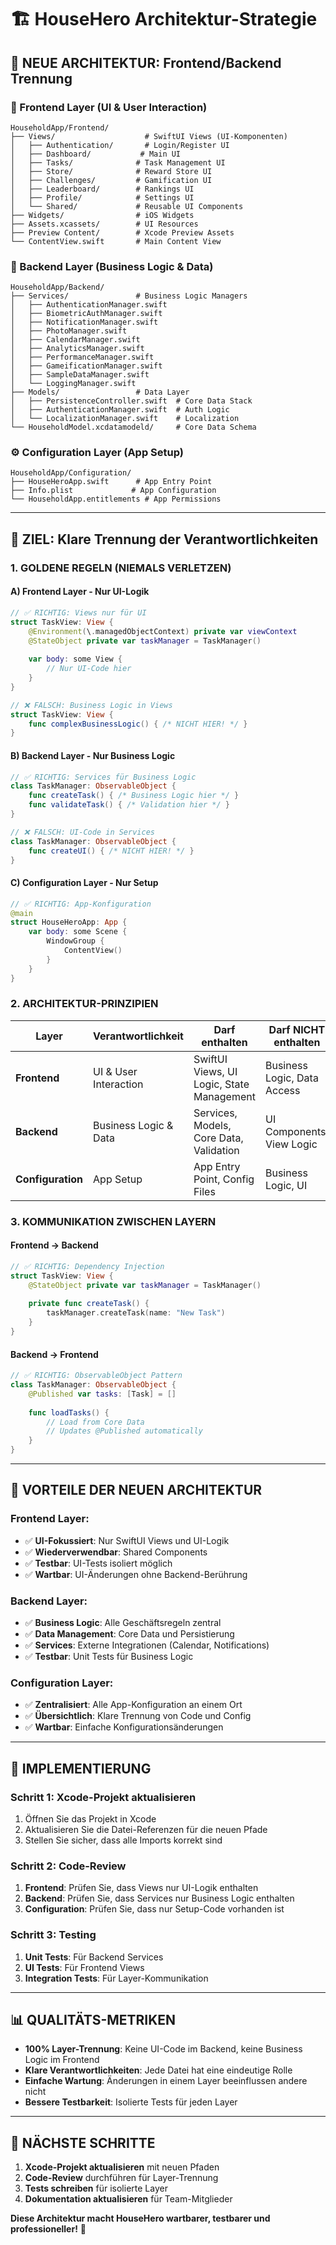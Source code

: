 # 🏗️ HouseHero Architektur-Strategie

## 🎯 **NEUE ARCHITEKTUR: Frontend/Backend Trennung**

### **📱 Frontend Layer (UI & User Interaction)**
```
HouseholdApp/Frontend/
├── Views/                    # SwiftUI Views (UI-Komponenten)
│   ├── Authentication/       # Login/Register UI
│   ├── Dashboard/           # Main UI
│   ├── Tasks/              # Task Management UI
│   ├── Store/              # Reward Store UI
│   ├── Challenges/         # Gamification UI
│   ├── Leaderboard/        # Rankings UI
│   ├── Profile/            # Settings UI
│   └── Shared/             # Reusable UI Components
├── Widgets/                # iOS Widgets
├── Assets.xcassets/        # UI Resources
├── Preview Content/        # Xcode Preview Assets
└── ContentView.swift       # Main Content View
```

### **🔧 Backend Layer (Business Logic & Data)**
```
HouseholdApp/Backend/
├── Services/               # Business Logic Managers
│   ├── AuthenticationManager.swift
│   ├── BiometricAuthManager.swift
│   ├── NotificationManager.swift
│   ├── PhotoManager.swift
│   ├── CalendarManager.swift
│   ├── AnalyticsManager.swift
│   ├── PerformanceManager.swift
│   ├── GameificationManager.swift
│   ├── SampleDataManager.swift
│   └── LoggingManager.swift
├── Models/                 # Data Layer
│   ├── PersistenceController.swift  # Core Data Stack
│   ├── AuthenticationManager.swift  # Auth Logic
│   └── LocalizationManager.swift    # Localization
└── HouseholdModel.xcdatamodeld/     # Core Data Schema
```

### **⚙️ Configuration Layer (App Setup)**
```
HouseholdApp/Configuration/
├── HouseHeroApp.swift      # App Entry Point
├── Info.plist             # App Configuration
└── HouseholdApp.entitlements # App Permissions
```

---

## 🎯 **ZIEL: Klare Trennung der Verantwortlichkeiten**

### **1. GOLDENE REGELN (NIEMALS VERLETZEN)**

#### **A) Frontend Layer - Nur UI-Logik**
```swift
// ✅ RICHTIG: Views nur für UI
struct TaskView: View {
    @Environment(\.managedObjectContext) private var viewContext
    @StateObject private var taskManager = TaskManager()
    
    var body: some View {
        // Nur UI-Code hier
    }
}

// ❌ FALSCH: Business Logic in Views
struct TaskView: View {
    func complexBusinessLogic() { /* NICHT HIER! */ }
}
```

#### **B) Backend Layer - Nur Business Logic**
```swift
// ✅ RICHTIG: Services für Business Logic
class TaskManager: ObservableObject {
    func createTask() { /* Business Logic hier */ }
    func validateTask() { /* Validation hier */ }
}

// ❌ FALSCH: UI-Code in Services
class TaskManager: ObservableObject {
    func createUI() { /* NICHT HIER! */ }
}
```

#### **C) Configuration Layer - Nur Setup**
```swift
// ✅ RICHTIG: App-Konfiguration
@main
struct HouseHeroApp: App {
    var body: some Scene {
        WindowGroup {
            ContentView()
        }
    }
}
```

### **2. ARCHITEKTUR-PRINZIPIEN**

| **Layer** | **Verantwortlichkeit** | **Darf enthalten** | **Darf NICHT enthalten** |
|-----------|----------------------|-------------------|-------------------------|
| **Frontend** | UI & User Interaction | SwiftUI Views, UI Logic, State Management | Business Logic, Data Access |
| **Backend** | Business Logic & Data | Services, Models, Core Data, Validation | UI Components, View Logic |
| **Configuration** | App Setup | App Entry Point, Config Files | Business Logic, UI |

### **3. KOMMUNIKATION ZWISCHEN LAYERN**

#### **Frontend → Backend**
```swift
// ✅ RICHTIG: Dependency Injection
struct TaskView: View {
    @StateObject private var taskManager = TaskManager()
    
    private func createTask() {
        taskManager.createTask(name: "New Task")
    }
}
```

#### **Backend → Frontend**
```swift
// ✅ RICHTIG: ObservableObject Pattern
class TaskManager: ObservableObject {
    @Published var tasks: [Task] = []
    
    func loadTasks() {
        // Load from Core Data
        // Updates @Published automatically
    }
}
```

---

## 🚀 **VORTEILE DER NEUEN ARCHITEKTUR**

### **Frontend Layer:**
- ✅ **UI-Fokussiert**: Nur SwiftUI Views und UI-Logik
- ✅ **Wiederverwendbar**: Shared Components
- ✅ **Testbar**: UI-Tests isoliert möglich
- ✅ **Wartbar**: UI-Änderungen ohne Backend-Berührung

### **Backend Layer:**
- ✅ **Business Logic**: Alle Geschäftsregeln zentral
- ✅ **Data Management**: Core Data und Persistierung
- ✅ **Services**: Externe Integrationen (Calendar, Notifications)
- ✅ **Testbar**: Unit Tests für Business Logic

### **Configuration Layer:**
- ✅ **Zentralisiert**: Alle App-Konfiguration an einem Ort
- ✅ **Übersichtlich**: Klare Trennung von Code und Config
- ✅ **Wartbar**: Einfache Konfigurationsänderungen

---

## 🔧 **IMPLEMENTIERUNG**

### **Schritt 1: Xcode-Projekt aktualisieren**
1. Öffnen Sie das Projekt in Xcode
2. Aktualisieren Sie die Datei-Referenzen für die neuen Pfade
3. Stellen Sie sicher, dass alle Imports korrekt sind

### **Schritt 2: Code-Review**
1. **Frontend**: Prüfen Sie, dass Views nur UI-Logik enthalten
2. **Backend**: Prüfen Sie, dass Services nur Business Logic enthalten
3. **Configuration**: Prüfen Sie, dass nur Setup-Code vorhanden ist

### **Schritt 3: Testing**
1. **Unit Tests**: Für Backend Services
2. **UI Tests**: Für Frontend Views
3. **Integration Tests**: Für Layer-Kommunikation

---

## 📊 **QUALITÄTS-METRIKEN**

- **100% Layer-Trennung**: Keine UI-Code im Backend, keine Business Logic im Frontend
- **Klare Verantwortlichkeiten**: Jede Datei hat eine eindeutige Rolle
- **Einfache Wartung**: Änderungen in einem Layer beeinflussen andere nicht
- **Bessere Testbarkeit**: Isolierte Tests für jeden Layer

---

## 🎯 **NÄCHSTE SCHRITTE**

1. **Xcode-Projekt aktualisieren** mit neuen Pfaden
2. **Code-Review** durchführen für Layer-Trennung
3. **Tests schreiben** für isolierte Layer
4. **Dokumentation aktualisieren** für Team-Mitglieder

**Diese Architektur macht HouseHero wartbarer, testbarer und professioneller!** 🚀